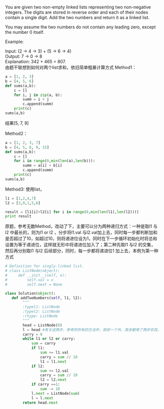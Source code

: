You are given two non-empty linked lists representing two non-negative integers. The digits are stored in reverse order and each of their nodes contain a single digit. Add the two numbers and return it as a linked list.

You may assume the two numbers do not contain any leading zero, except the number 0 itself.

Example:

Input: (2 -> 4 -> 3) + (5 -> 6 -> 4)  
Output: 7 -> 0 -> 8  
Explanation: 342 + 465 = 807.  
由题干联想到如何对两个list求和，依旧简单粗暴计算方式
Method1：

```python
a = [1, 2, 3]
b = [4, 5, 6]
def sums(a,b):
    c = []
    for i, j in zip(a, b):
        summ = i + j
        c.append(summ)
    print(c)
sums(a,b)
```
结果[5, 7, 9]

Method2：

```python
a = [1, 2, 3, 7]
b = [4, 5, 6, 9, 15]
def sums(a,b):
    c = []
    for i in range(0,min(len(a),len(b))):
        summ = a[i] + b[i]
        c.append(summ)
    print(c)
sums(a,b)
```

Method3:
使用list，

```python
l1 = [1,2,4,7]
l2 = [3,9,1,5,6]

result = [l1[i]+l2[i] for i in range(0,min(len(l1),len(l2)))]
print result
```


原题，参考无数Method，改动了下，主要可以分为两种递归方式：一种是取l1 与l2 中最长的，则为l1 or l2 ，分步将l1.val 与l2.val加上去，同时每一步都判断加和是否超过了10，如超过10，则将递进位设为1，同时在下一步循环初始化时将总和设置为等于递进位，这样就无形中将递进位加入了；第二种先取l1 与l2 的交集，然后再分别取l1 与l2 后续部分，同时，每一步都将递进位1 加上去，本例为第一种方式


```python
# Definition for singly-linked list.
# class ListNode(object):
#     def __init__(self, x):
#         self.val = x
#         self.next = None

class Solution(object):
   def addTwoNumbers(self, l1, l2):
        """
        :typel1: ListNode
        :typel2: ListNode
        :rtype: ListNode
        """
        head = ListNode(0)
        l = head #有关这两步，参考的所有的方法中，除却一个外，其余都用了两步实现，曾试过一步实现，但运行超时，也许上述两步存在优化作用
        carry = 0
        while l1 or l2 or carry:
            sum = carry            
            if l1:
                sum += l1.val
                carry = sum // 10
                l1 = l1.next
            if l2:
                sum += l2.val
                carry = sum // 10
                l2 = l2.next
            if carry ==1:
                sum -= 10
            l.next = ListNode(sum)
            l = l.next
        return head.next
 ```
